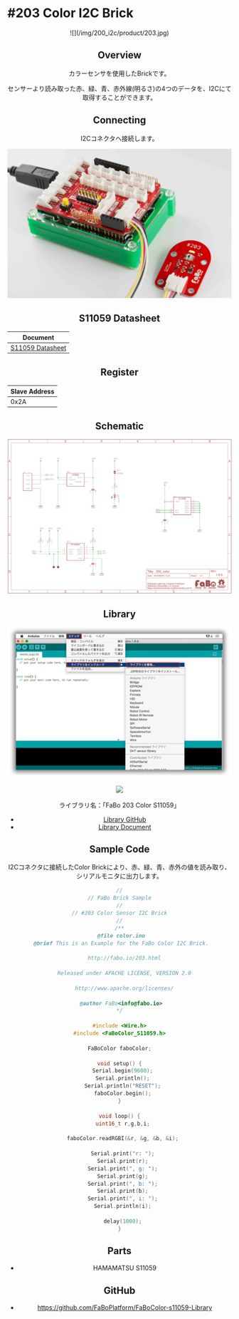 # #203 Color I2C Brick

<center>![](/img/200_i2c/product/203.jpg)
<!--COLORME-->

## Overview
カラーセンサを使用したBrickです。

センサーより読み取った赤、緑、青、赤外線(明るさ)の4つのデータを、I2Cにて取得することができます。

## Connecting
I2Cコネクタへ接続します。

![](/img/200_i2c/connect/203_new_with_arduino.jpg)


## S11059 Datasheet
| Document |
| -- |
| [S11059 Datasheet](http://www.hamamatsu.com/resources/pdf/ssd/s11059-02dt_etc_kpic1082j.pdf) |

## Register
| Slave Address |
| -- |
| 0x2A |

## Schematic
![](/img/200_i2c/schematic/203_color.png)

## Library

![](/img/common/install_lib.png)

![](/img/200_i2c/docs/203_color_docs_003.png)

  ライブラリ名：「FaBo 203 Color S11059」

- [Library GitHub](https://github.com/FaBoPlatform/FaBoColor-s11059-Library)
- [Library Document](http://fabo.io/doxygen/FaBoColor-s11059-Library/)

## Sample Code

I2Cコネクタに接続したColor Brickにより、赤、緑、青、赤外の値を読み取り、シリアルモニタに出力します。

```c
//
// FaBo Brick Sample
//
// #203 Color Sensor I2C Brick
//
/**
 @file color.ino
 @brief This is an Example for the FaBo Color I2C Brick.

   http://fabo.io/203.html

   Released under APACHE LICENSE, VERSION 2.0

   http://www.apache.org/licenses/

 @author FaBo<info@fabo.io>
*/

#include <Wire.h>
#include <FaBoColor_S11059.h>

FaBoColor faboColor;

void setup() {
  Serial.begin(9600);
  Serial.println();
  Serial.println("RESET");
  faboColor.begin();
}

void loop() {
  uint16_t r,g,b,i;

  faboColor.readRGBI(&r, &g, &b, &i);

  Serial.print("r: ");
  Serial.print(r);
  Serial.print(", g: ");
  Serial.print(g);
  Serial.print(", b: ");
  Serial.print(b);
  Serial.print(", i: ");
  Serial.println(i);

  delay(1000);
}
```

## Parts
- HAMAMATSU S11059

## GitHub
- https://github.com/FaBoPlatform/FaBoColor-s11059-Library
